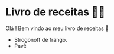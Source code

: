 # Livro de receitas :man_cook:

Olá ! Bem vindo ao meu livro de receitas :wave:	

- Strogonoff de frango.
- Pavê

